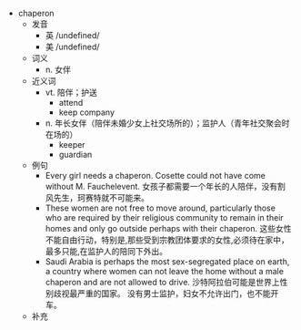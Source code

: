 - chaperon
  - 发音
    - 英 /undefined/
    - 美 /undefined/
  - 词义
    - n. 女伴
  - 近义词
    - vt. 陪伴；护送
      - attend
      - keep company
    - n. 年长女伴（陪伴未婚少女上社交场所的）；监护人（青年社交聚会时在场的）
      - keeper
      - guardian
  - 例句
    - Every girl needs a chaperon. Cosette could not have come without M. Fauchelevent. 女孩子都需要一个年长的人陪伴，没有割风先生，珂赛特就不可能来。
    - These women are not free to move around, particularly those who are required by their religious community to remain in their homes and only go outside perhaps with their chaperon. 这些女性不能自由行动，特别是,那些受到宗教团体要求的女性,必须待在家中，最多只能,在监护人的陪同下外出。
    - Saudi Arabia is perhaps the most sex-segregated place on earth, a country where women can not leave the home without a male chaperon and are not allowed to drive. 沙特阿拉伯可能是世界上性别歧视最严重的国家。 没有男士监护，妇女不允许出门，也不能开车。
  - 补充